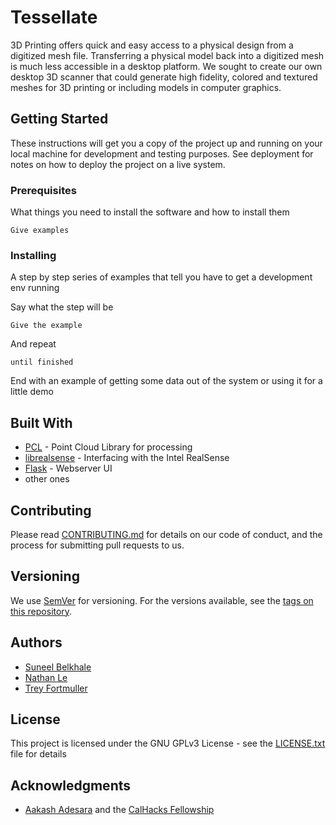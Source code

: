 # Tessellate

3D Printing offers quick and easy access to a physical design from a digitized mesh file. Transferring a physical model back into a digitized mesh is much less accessible in a desktop platform. We sought to create our own desktop 3D scanner that could generate high fidelity, colored and textured meshes for 3D printing or including models in computer graphics.

## Getting Started

These instructions will get you a copy of the project up and running on your local machine for development and testing purposes. See deployment for notes on how to deploy the project on a live system.

### Prerequisites

What things you need to install the software and how to install them

```
Give examples
```

### Installing

A step by step series of examples that tell you have to get a development env running

Say what the step will be

```
Give the example
```

And repeat

```
until finished
```

End with an example of getting some data out of the system or using it for a little demo

## Built With

* [PCL](https://github.com/PointCloudLibrary/pcl) - Point Cloud Library for processing
* [librealsense](https://github.com/IntelRealSense/librealsense) - Interfacing with the Intel RealSense
* [Flask](https://github.com/pallets/flask) - Webserver UI
* other ones

## Contributing

Please read [CONTRIBUTING.md](CONTRIBUTING.md) for details on our code of conduct, and the process for submitting pull requests to us.

## Versioning

We use [SemVer](http://semver.org/) for versioning. For the versions available, see the [tags on this repository](https://github.com/your/project/tags). 

## Authors

* [Suneel Belkhale](https://github.com/suneelbelkhale)
* [Nathan Le](https://github.com/nathan-le)
* [Trey Fortmuller](https://github.com/treyfortmuller)

## License

This project is licensed under the GNU GPLv3 License - see the [LICENSE.txt](LICENSE.txt) file for details

## Acknowledgments

* [Aakash Adesara](www.aakashadesara.com) and the [CalHacks Fellowship](https://medium.com/cal-hacks/the-cal-hacks-fellowship-transcending-beyond-the-hack-468a84a9db06)


